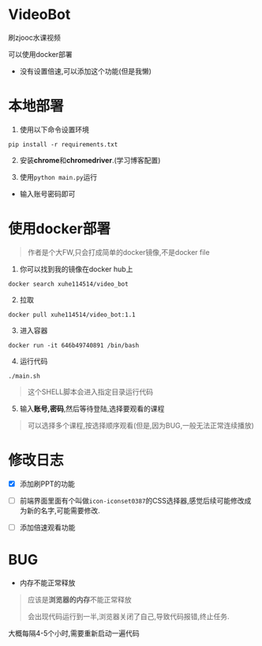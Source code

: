 # VideoBot
刷zjooc水课视频

可以使用docker部署

* 没有设置倍速,可以添加这个功能(但是我懒)



# 本地部署

1. 使用以下命令设置环境

```shell
pip install -r requirements.txt
```

2. 安装**chrome**和**chromedriver**.(学习博客配置)

3. 使用`python main.py`运行

* 输入账号密码即可



# 使用docker部署

> 作者是个大FW,只会打成简单的docker镜像,不是docker file

1. 你可以找到我的镜像在docker hub上

```shell
docker search xuhe114514/video_bot
```



2. 拉取

```shell
docker pull xuhe114514/video_bot:1.1
```



3. 进入容器

```shell
docker run -it 646b49740891 /bin/bash
```



4. 运行代码

```shell
./main.sh
```

> 这个SHELL脚本会进入指定目录运行代码



5. 输入**账号,密码**,然后等待登陆,选择要观看的课程

> 可以选择多个课程,按选择顺序观看(但是,因为BUG,一般无法正常连续播放)



# 修改日志

- [x] 添加刷PPT的功能

- [ ] 前端界面里面有个叫做`icon-iconset0387`的CSS选择器,感觉后续可能修改成为新的名字,可能需要修改.

- [ ] 添加倍速观看功能



# BUG

* 内存不能正常释放

> 应该是**浏览器的内存**不能正常释放
>
> 会出现代码运行到一半,浏览器关闭了自己,导致代码报错,终止任务.

大概每隔4-5个小时,需要重新启动一遍代码
